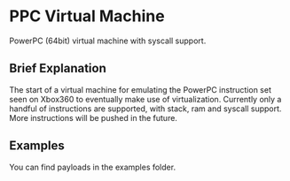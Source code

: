 # PPC Virtual Machine
PowerPC (64bit) virtual machine with syscall support.

## Brief Explanation
The start of a virtual machine for emulating the PowerPC instruction set seen on Xbox360 to eventually make use of virtualization. Currently only a handful of instructions are supported, with stack, ram and syscall support. More instructions will be pushed in the future.

## Examples
You can find payloads in the examples folder.
